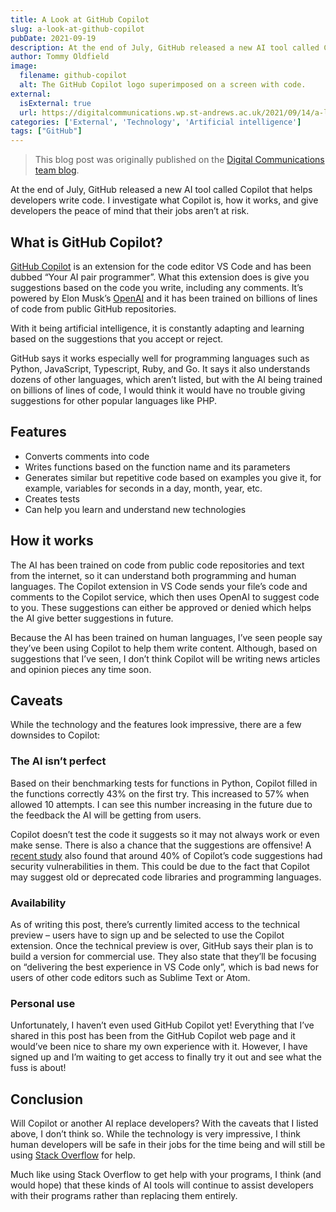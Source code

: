 ```yaml
---
title: A Look at GitHub Copilot
slug: a-look-at-github-copilot
pubDate: 2021-09-19
description: At the end of July, GitHub released a new AI tool called Copilot that helps developers write code. I investigate what Copilot is, how it works, and give developers the peace of mind that their jobs aren’t at risk.
author: Tommy Oldfield
image:
  filename: github-copilot
  alt: The GitHub Copilot logo superimposed on a screen with code.
external:
  isExternal: true
  url: https://digitalcommunications.wp.st-andrews.ac.uk/2021/09/14/a-look-at-github-copilot/
categories: ['External', 'Technology', 'Artificial intelligence']
tags: ["GitHub"]
---
```


> This blog post was originally published on the [Digital Communications team blog](https://digitalcommunications.wp.st-andrews.ac.uk/2021/09/14/a-look-at-github-copilot/). 

At the end of July, GitHub released a new AI tool called Copilot that helps developers write code. I investigate what Copilot is, how it works, and give developers the peace of mind that their jobs aren’t at risk.

## What is GitHub Copilot?

[GitHub Copilot](https://copilot.github.com/) is an extension for the code editor VS Code and has been dubbed “Your AI pair programmer”. What this extension does is give you suggestions based on the code you write, including any comments. It’s powered by Elon Musk’s [OpenAI](https://openai.com/) and it has been trained on billions of lines of code from public GitHub repositories.

With it being artificial intelligence, it is constantly adapting and learning based on the suggestions that you accept or reject.

GitHub says it works especially well for programming languages such as Python, JavaScript, Typescript, Ruby, and Go. It says it also understands dozens of other languages, which aren’t listed, but with the AI being trained on billions of lines of code, I would think it would have no trouble giving suggestions for other popular languages like PHP.

## Features
- Converts comments into code
- Writes functions based on the function name and its parameters
- Generates similar but repetitive code based on examples you give it, for example, variables for seconds in a day, month, year, etc.
- Creates tests
- Can help you learn and understand new technologies

## How it works

The AI has been trained on code from public code repositories and text from the internet, so it can understand both programming and human languages. The Copilot extension in VS Code sends your file’s code and comments to the Copilot service, which then uses OpenAI to suggest code to you. These suggestions can either be approved or denied which helps the AI give better suggestions in future.

Because the AI has been trained on human languages, I’ve seen people say they’ve been using Copilot to help them write content. Although, based on suggestions that I’ve seen, I don’t think Copilot will be writing news articles and opinion pieces any time soon.
## Caveats

While the technology and the features look impressive, there are a few downsides to Copilot:
### The AI isn’t perfect

Based on their benchmarking tests for functions in Python, Copilot filled in the functions correctly 43% on the first try. This increased to 57% when allowed 10 attempts. I can see this number increasing in the future due to the feedback the AI will be getting from users.

Copilot doesn’t test the code it suggests so it may not always work or even make sense. There is also a chance that the suggestions are offensive! A [recent study](https://arxiv.org/abs/2108.09293) also found that around 40% of Copilot’s code suggestions had security vulnerabilities in them. This could be due to the fact that Copilot may suggest old or deprecated code libraries and programming languages.
### Availability

As of writing this post, there’s currently limited access to the technical preview – users have to sign up and be selected to use the Copilot extension. Once the technical preview is over, GitHub says their plan is to build a version for commercial use. They also state that they’ll be focusing on “delivering the best experience in VS Code only”, which is bad news for users of other code editors such as Sublime Text or Atom.
### Personal use

Unfortunately, I haven’t even used GitHub Copilot yet! Everything that I’ve shared in this post has been from the GitHub Copilot web page and it would’ve been nice to share my own experience with it. However, I have signed up and I’m waiting to get access to finally try it out and see what the fuss is about!
## Conclusion

Will Copilot or another AI replace developers? With the caveats that I listed above, I don’t think so. While the technology is very impressive, I think human developers will be safe in their jobs for the time being and will still be using [Stack Overflow](https://stackoverflow.com/) for help.

Much like using Stack Overflow to get help with your programs, I think (and would hope) that these kinds of AI tools will continue to assist developers with their programs rather than replacing them entirely.
